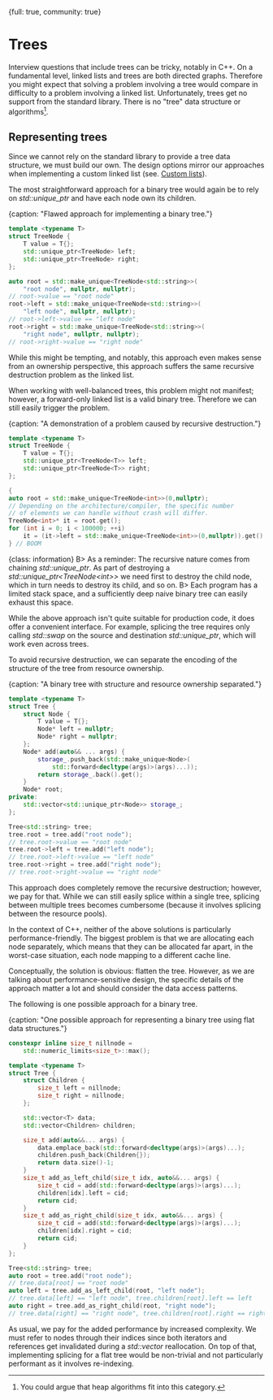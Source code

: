 {full: true, community: true}
# Trees

Interview questions that include trees can be tricky, notably in C++. On a fundamental level, linked lists and trees are both directed graphs. Therefore you might expect that solving a problem involving a tree would compare in difficulty to a problem involving a linked list. Unfortunately, trees get no support from the standard library. There is no "tree" data structure or algorithms[^heapalgo].

[^heapalgo]: You could argue that heap algorithms fit into this category.

## Representing trees

Since we cannot rely on the standard library to provide a tree data structure, we must build our own. The design options mirror our approaches when implementing a custom linked list (see. [Custom lists](#custom_lists)).

The most straightforward approach for a binary tree would again be to rely on *std::unique_ptr* and have each node own its children.

{caption: "Flawed approach for implementing a binary tree."}
```cpp
template <typename T>
struct TreeNode {
    T value = T{};
    std::unique_ptr<TreeNode> left;
    std::unique_ptr<TreeNode> right;
};

auto root = std::make_unique<TreeNode<std::string>>(
    "root node", nullptr, nullptr);
// root->value == "root node"
root->left = std::make_unique<TreeNode<std::string>>(
    "left node", nullptr, nullptr);
// root->left->value == "left node"
root->right = std::make_unique<TreeNode<std::string>>(
    "right node", nullptr, nullptr);
// root->right->value == "right node"
```

<!-- https://compiler-explorer.com/z/KrTej6nxa -->

While this might be tempting, and notably, this approach even makes sense from an ownership perspective, this approach suffers the same recursive destruction problem as the linked list.

When working with well-balanced trees, this problem might not manifest; however, a forward-only linked list is a valid binary tree. Therefore we can still easily trigger the problem.

{caption: "A demonstration of a problem caused by recursive destruction."}
```cpp
template <typename T>
struct TreeNode {
    T value = T{};
    std::unique_ptr<TreeNode<T>> left;
    std::unique_ptr<TreeNode<T>> right;
};

{
auto root = std::make_unique<TreeNode<int>>(0,nullptr);
// Depending on the architecture/compiler, the specific number
// of elements we can handle without crash will differ.
TreeNode<int>* it = root.get();
for (int i = 0; i < 100000; ++i)
    it = (it->left = std::make_unique<TreeNode<int>>(0,nullptr)).get();
} // BOOM
```

<!-- https://compiler-explorer.com/z/MPYhf3T77 -->

{class: information}
B> As a reminder: The recursive nature comes from chaining *std::unique_ptr*. As part of destroying a *std::unique_ptr\<TreeNode\<int\>\>* we need first to destroy the child node, which in turn needs to destroy its child, and so on.
B> Each program has a limited stack space, and a sufficiently deep naive binary tree can easily exhaust this space.

While the above approach isn't quite suitable for production code, it does offer a convenient interface. For example, splicing the tree requires only calling *std::swap* on the source and destination *std::unique_ptr*, which will work even across trees.

To avoid recursive destruction, we can separate the encoding of the structure of the tree from resource ownership.

{caption: "A binary tree with structure and resource ownership separated."}
```cpp
template <typename T>
struct Tree {
    struct Node {
        T value = T{};
        Node* left = nullptr;
        Node* right = nullptr;
    };
    Node* add(auto&& ... args) {
        storage_.push_back(std::make_unique<Node>(
            std::forward<decltype(args)>(args)...));
        return storage_.back().get();
    }
    Node* root;
private:
    std::vector<std::unique_ptr<Node>> storage_;
};

Tree<std::string> tree;
tree.root = tree.add("root node");
// tree.root->value == "root node"
tree.root->left = tree.add("left node");
// tree.root->left->value == "left node"
tree.root->right = tree.add("right node");
// tree.root->right->value == "right node"
```

<!-- https://compiler-explorer.com/z/sWeG659cr -->

This approach does completely remove the recursive destruction; however, we pay for that.
While we can still easily splice within a single tree, splicing between multiple trees becomes cumbersome (because it involves splicing between the resource pools).

In the context of C++, neither of the above solutions is particularly performance-friendly. The biggest problem is that we are allocating each node separately, which means that they can be allocated far apart, in the worst-case situation, each node mapping to a different cache line.

Conceptually, the solution is obvious: flatten the tree. However, as we are talking about performance-sensitive design, the specific details of the approach matter a lot and should consider the data access patterns.

The following is one possible approach for a binary tree.

{caption: "One possible approach for representing a binary tree using flat data structures."}
```cpp
constexpr inline size_t nillnode = 
    std::numeric_limits<size_t>::max();

template <typename T>
struct Tree {
    struct Children {
        size_t left = nillnode;
        size_t right = nillnode;
    };

    std::vector<T> data;
    std::vector<Children> children;

    size_t add(auto&&... args) {
        data.emplace_back(std::forward<decltype(args)>(args)...);
        children.push_back(Children{});
        return data.size()-1;
    }
    size_t add_as_left_child(size_t idx, auto&&... args) {
        size_t cid = add(std::forward<decltype(args)>(args)...);
        children[idx].left = cid;
        return cid;
    }
    size_t add_as_right_child(size_t idx, auto&&... args) {
        size_t cid = add(std::forward<decltype(args)>(args)...);
        children[idx].right = cid;
        return cid;
    }
};

Tree<std::string> tree;
auto root = tree.add("root node");
// tree.data[root] == "root node"
auto left = tree.add_as_left_child(root, "left node");
// tree.data[left] == "left node", tree.children[root].left == left
auto right = tree.add_as_right_child(root, "right node");
// tree.data[right] == "right node", tree.children[root].right == right
```

<!-- https://compiler-explorer.com/z/6PoxzcYz7 -->

As usual, we pay for the added performance by increased complexity. We must refer to nodes through their indices since both iterators and references get invalidated during a *std::vector* reallocation. On top of that, implementing splicing for a flat tree would be non-trivial and not particularly performant as it involves re-indexing.